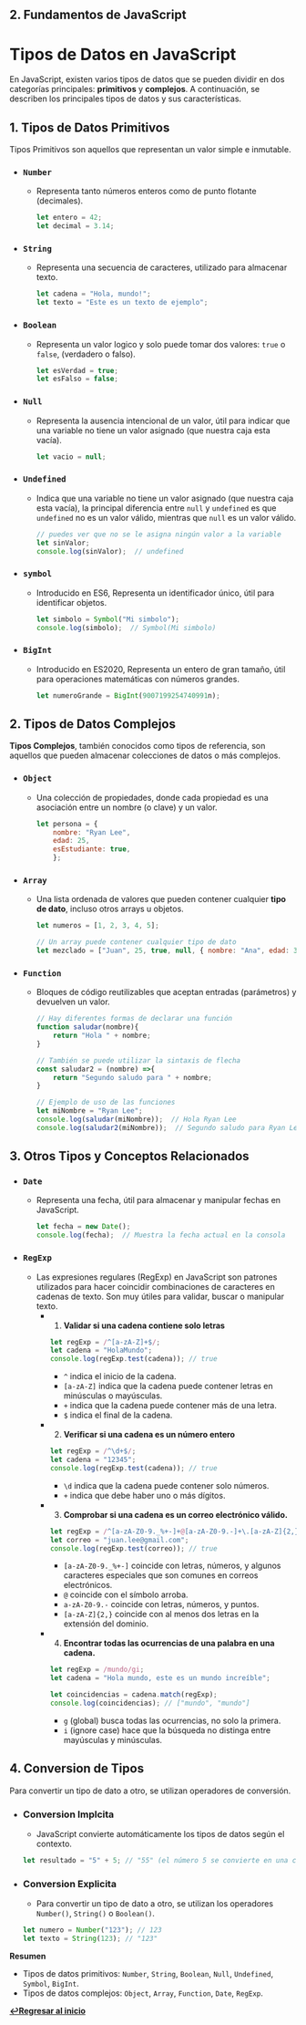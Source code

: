 ## 2. Fundamentos de JavaScript 

# Tipos de Datos en JavaScript

En JavaScript, existen varios tipos de datos que se pueden dividir en dos categorías principales: **primitivos** y **complejos**. A continuación, se describen los principales tipos de datos y sus características.

## 1. Tipos de Datos Primitivos
Tipos Primitivos son aquellos que representan un valor simple e inmutable.
- ### `Number`
    - Representa tanto números enteros como de punto flotante (decimales).
        ```javascript
        let entero = 42;
        let decimal = 3.14;
        ```
- ### `String`
    - Representa una secuencia de caracteres, utilizado para almacenar texto.
        ```javascript
        let cadena = "Hola, mundo!";
        let texto = "Este es un texto de ejemplo";
        ```
- ### `Boolean`
    - Representa un valor logico y solo puede tomar dos valores: `true` o `false`, (verdadero o falso).
        ```javascript
        let esVerdad = true;
        let esFalso = false;
        ```
- ### `Null`
    - Representa la ausencia intencional de un valor, útil para indicar que una variable no tiene un valor asignado (que nuestra caja esta vacía).
        ```javascript
        let vacio = null;
        ```
- ### `Undefined`
    - Indica que una variable no tiene un valor asignado (que nuestra caja esta vacía), la principal diferencia entre `null` y `undefined` es que `undefined` no es un valor válido, mientras que `null` es un valor válido.
        ```javascript
        // puedes ver que no se le asigna ningún valor a la variable
        let sinValor;
        console.log(sinValor);  // undefined
        ```
- ### `symbol`
    - Introducido en ES6, Representa un identificador único, útil para identificar objetos.
        ```javascript
        let simbolo = Symbol("Mi simbolo");
        console.log(simbolo);  // Symbol(Mi simbolo)
        ```
- ### `BigInt`
    - Introducido en ES2020, Representa un entero de gran tamaño, útil para operaciones matemáticas con números grandes.
        ```javascript
        let numeroGrande = BigInt(9007199254740991n);
        ```


## 2. Tipos de Datos Complejos
**Tipos Complejos**, también conocidos como tipos de referencia, son aquellos que pueden almacenar colecciones de datos o más complejos.
- ### `Object`
    - Una colección de propiedades, donde cada propiedad es una asociación entre un nombre (o clave) y un valor.
        ```javascript
        let persona = { 
            nombre: "Ryan Lee", 
            edad: 25,
            esEstudiante: true,
            };
        ```
- ### `Array`
    - Una lista ordenada de valores que pueden contener cualquier **tipo de dato**, incluso otros arrays u objetos.
        ```javascript
        let numeros = [1, 2, 3, 4, 5];

        // Un array puede contener cualquier tipo de dato
        let mezclado = ["Juan", 25, true, null, { nombre: "Ana", edad: 30 }];
        ```
- ### `Function`
    - Bloques de código reutilizables que aceptan entradas (parámetros) y devuelven un valor.
        ```javascript
        // Hay diferentes formas de declarar una función
        function saludar(nombre){
            return "Hola " + nombre;
        }

        // También se puede utilizar la sintaxis de flecha
        const saludar2 = (nombre) =>{
            return "Segundo saludo para " + nombre;
        }
        
        // Ejemplo de uso de las funciones
        let miNombre = "Ryan Lee";
        console.log(saludar(miNombre));  // Hola Ryan Lee
        console.log(saludar2(miNombre));  // Segundo saludo para Ryan Lee
        ```

## 3. Otros Tipos y Conceptos Relacionados
- ### `Date`
    - Representa una fecha, útil para almacenar y manipular fechas en JavaScript.
        ```javascript
        let fecha = new Date();
        console.log(fecha);  // Muestra la fecha actual en la consola
        ```
- ### `RegExp`
    - Las expresiones regulares (RegExp) en JavaScript son patrones utilizados para hacer coincidir combinaciones de caracteres en cadenas de texto. Son muy útiles para validar, buscar o manipular texto.  
        - 1. **Validar si una cadena contiene solo letras**
            ```javascript
            let regExp = /^[a-zA-Z]+$/;
            let cadena = "HolaMundo";
            console.log(regExp.test(cadena)); // true
            ```
            - `^` indica el inicio de la cadena.
            - `[a-zA-Z]` indica que la cadena puede contener letras en minúsculas o mayúsculas.
            - `+` indica que la cadena puede contener más de una letra.
            - `$` indica el final de la cadena.  

        - 2. **Verificar si una cadena es un número entero**
            ```javascript
            let regExp = /^\d+$/;
            let cadena = "12345";
            console.log(regExp.test(cadena)); // true
            ```
            - `\d` indica que la cadena puede contener solo números.
            - `+` indica que debe haber uno o más dígitos.  

        - 3. **Comprobar si una cadena es un correo electrónico válido.**
            ```javascript
            let regExp = /^[a-zA-Z0-9._%+-]+@[a-zA-Z0-9.-]+\.[a-zA-Z]{2,}$/;
            let correo = "juan.lee@gmail.com";
            console.log(regExp.test(correo)); // true
            ```
            - `[a-zA-Z0-9._%+-]` coincide con letras, números, y algunos caracteres especiales que son comunes en correos electrónicos.
            - `@` coincide con el símbolo arroba.
            - `a-zA-Z0-9.-` coincide con letras, números, y puntos.
            - `[a-zA-Z]{2,}` coincide con al menos dos letras en la extensión del dominio.  
        - 4. **Encontrar todas las ocurrencias de una palabra en una cadena.**
            ```javascript
            let regExp = /mundo/gi;
            let cadena = "Hola mundo, este es un mundo increíble";

            let coincidencias = cadena.match(regExp);
            console.log(coincidencias); // ["mundo", "mundo"]
            ```
            - `g` (global) busca todas las ocurrencias, no solo la primera.
            - `i` (ignore case) hace que la búsqueda no distinga entre mayúsculas y minúsculas.

## 4. Conversion de Tipos
Para convertir un tipo de dato a otro, se utilizan operadores de conversión.
- ### Conversion Implcita
    - JavaScript convierte automáticamente los tipos de datos según el contexto.
    ```javascript
    let resultado = "5" + 5; // "55" (el número 5 se convierte en una cadena)
    ```
- ### Conversion Explicita
    - Para convertir un tipo de dato a otro, se utilizan los operadores `Number()`, `String()` o `Boolean()`.
    ```javascript
    let numero = Number("123"); // 123
    let texto = String(123); // "123"
    ```

**Resumen**
- Tipos de datos primitivos: `Number`, `String`, `Boolean`, `Null`, `Undefined`, `Symbol`, `BigInt`.
- Tipos de datos complejos: `Object`, `Array`, `Function`, `Date`, `RegExp`.


**[↩️Regresar al inicio](../README.md)**

